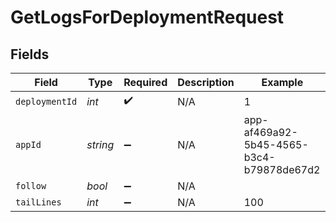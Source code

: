 # GetLogsForDeploymentRequest


## Fields

| Field                                    | Type                                     | Required                                 | Description                              | Example                                  |
| ---------------------------------------- | ---------------------------------------- | ---------------------------------------- | ---------------------------------------- | ---------------------------------------- |
| `deploymentId`                           | *int*                                    | :heavy_check_mark:                       | N/A                                      | 1                                        |
| `appId`                                  | *string*                                 | :heavy_minus_sign:                       | N/A                                      | app-af469a92-5b45-4565-b3c4-b79878de67d2 |
| `follow`                                 | *bool*                                   | :heavy_minus_sign:                       | N/A                                      |                                          |
| `tailLines`                              | *int*                                    | :heavy_minus_sign:                       | N/A                                      | 100                                      |